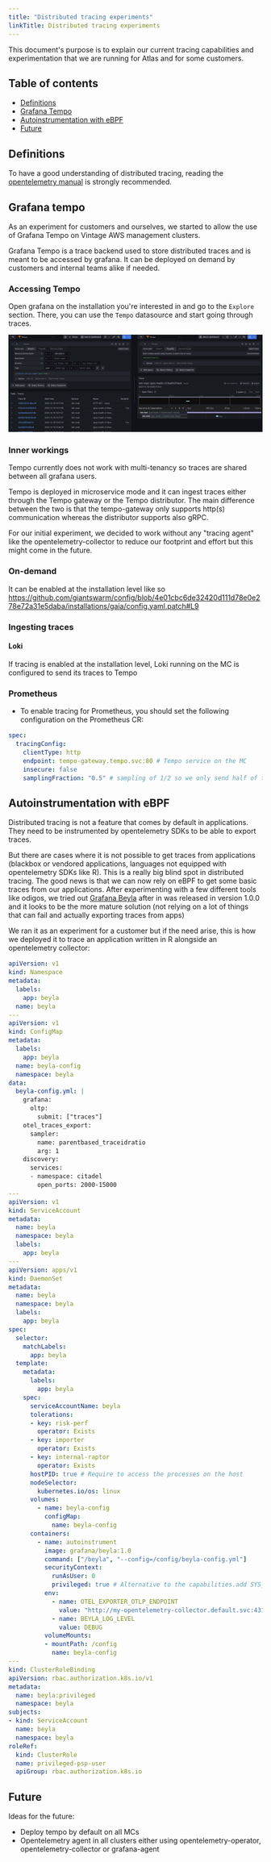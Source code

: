 ```yaml
---
title: "Distributed tracing experiments"
linkTitle: Distributed tracing experiments
---
```


This document's purpose is to explain our current tracing capabilities and experimentation that we are running for Atlas and for some customers.

## Table of contents

* [Definitions](#definitions)
* [Grafana Tempo](#grafana-tempo)
* [Autoinstrumentation with eBPF](#autoinstrumentation-with-ebpf)
* [Future](#future)

## Definitions

To have a good understanding of distributed tracing, reading the [opentelemetry manual](https://opentelemetry.io/docs/concepts/) is strongly recommended.

## Grafana tempo

As an experiment for customers and ourselves, we started to allow the use of Grafana Tempo on Vintage AWS management clusters.

Grafana Tempo is a trace backend used to store distributed traces and is meant to be accessed by grafana.
It can be deployed on demand by customers and internal teams alike if needed.

### Accessing Tempo

Open grafana on the installation you're interested in and go to the `Explore` section. There, you can use the `Tempo` datasource and start going through traces.

<img src="images/tempo-traces.png" alt="example of Loki traces stored in Tempo traces accessed through grafana" >

### Inner workings

Tempo currently does not work with multi-tenancy so traces are shared between all grafana users.

Tempo is deployed in microservice mode and it can ingest traces either through the Tempo gateway or the Tempo distributor. The main difference between the two is that the tempo-gateway only supports http(s) communication whereas the distributor supports also gRPC.

For our initial experiment, we decided to work without any "tracing agent" like the opentelemetry-collector to reduce our footprint and effort but this might come in the future.

### On-demand

It can be enabled at the installation level like so https://github.com/giantswarm/config/blob/4e01cbc6de32420d111d78e0e278e72a31e5daba/installations/gaia/config.yaml.patch#L9

### Ingesting traces

#### Loki

If tracing is enabled at the installation level, Loki running on the MC is configured to send its traces to Tempo

### Prometheus

- To enable tracing for Prometheus, you should set the following configuration on the Prometheus CR:

```yaml
spec:
  tracingConfig:
    clientType: http
    endpoint: tempo-gateway.tempo.svc:80 # Tempo service on the MC
    insecure: false
    samplingFraction: "0.5" # sampling of 1/2 so we only send half of the traces
```

## Autoinstrumentation with eBPF

Distributed tracing is not a feature that comes by default in applications. They need to be instrumented by opentelemetry SDKs to be able to export traces.

But there are cases where it is not possible to get traces from applications (blackbox or vendored applications, languages not equipped with opentelemetry SDKs like R). This is a really big blind spot in distributed tracing. The good news is that we can now rely on eBPF to get some basic traces from our applications. After experimenting with a few different tools like odigos, we tried out [Grafana Beyla](https://github.com/grafana/beyla) after in was released in version 1.0.0 and it looks to be the more mature solution (not relying on a lot of things that can fail and actually exporting traces from apps)

We ran it as an experiment for a customer but if the need arise, this is how we deployed it to trace an application written in R alongside an opentelemetry collector:

```yaml
apiVersion: v1
kind: Namespace
metadata:
  labels:
    app: beyla
  name: beyla
---
apiVersion: v1
kind: ConfigMap
metadata:
  labels:
    app: beyla
  name: beyla-config
  namespace: beyla
data:
  beyla-config.yml: |
    grafana:
      oltp:
        submit: ["traces"]
    otel_traces_export:
      sampler:
        name: parentbased_traceidratio
        arg: 1
    discovery:
      services:
      - namespace: citadel
        open_ports: 2000-15000
---
apiVersion: v1
kind: ServiceAccount
metadata:
  name: beyla
  namespace: beyla
  labels:
    app: beyla
---
apiVersion: apps/v1
kind: DaemonSet
metadata:
  name: beyla
  namespace: beyla
  labels:
    app: beyla
spec:
  selector:
    matchLabels:
      app: beyla
  template:
    metadata:
      labels:
        app: beyla
    spec:
      serviceAccountName: beyla
      tolerations:
      - key: risk-perf
        operator: Exists
      - key: importer
        operator: Exists
      - key: internal-raptor
        operator: Exists
      hostPID: true # Require to access the processes on the host
      nodeSelector:
        kubernetes.io/os: linux
      volumes:
        - name: beyla-config
          configMap:
            name: beyla-config
      containers:
        - name: autoinstrument
          image: grafana/beyla:1.0
          command: ["/beyla", "--config=/config/beyla-config.yml"]
          securityContext:
            runAsUser: 0
            privileged: true # Alternative to the capabilities.add SYS_ADMIN setting
          env:
            - name: OTEL_EXPORTER_OTLP_ENDPOINT
              value: "http://my-opentelemetry-collector.default.svc:4317"
            - name: BEYLA_LOG_LEVEL
              value: DEBUG
          volumeMounts:
          - mountPath: /config
            name: beyla-config
---
kind: ClusterRoleBinding
apiVersion: rbac.authorization.k8s.io/v1
metadata:
  name: beyla:privileged
  namespace: beyla
subjects:
- kind: ServiceAccount
  name: beyla
  namespace: beyla
roleRef:
  kind: ClusterRole
  name: privileged-psp-user
  apiGroup: rbac.authorization.k8s.io
```

## Future

Ideas for the future:

- Deploy tempo by default on all MCs
- Opentelemetry agent in all clusters either using opentelemetry-operator, opentelemetry-collector or grafana-agent
